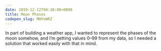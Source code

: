 ```yaml
---
date: 2019-12-12T00:38:00+0000
title: Moon Phases
codepen_slug: MWYeWRZ
---
```


<c-codepen slug="{{ codepen_slug }}" height="750px"></c-codepen>

In part of building a weather app, I wanted to represent the phases of the moon somehow, and I’m getting values 0–99 from my data, so I needed a solution that worked easily with that in mind.
